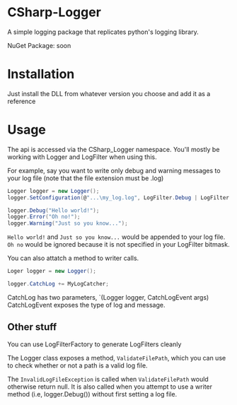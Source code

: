 # CSharp-Logger

A simple logging package that replicates python's logging library.

NuGet Package: soon

# Installation

Just install the DLL from whatever version you choose and add it as a reference

# Usage

The api is accessed via the CSharp_Logger namespace. You'll mostly be working with Logger and LogFilter when using this.

For example, say you want to write only debug and warning messages to your log file (note that the file extension must be .log)
```c#
Logger logger = new Logger();
logger.SetConfiguration(@"...\my_log.log", LogFilter.Debug | LogFilter.Warning); // A directory path is also valid and will create a file named 'cs-log.log' by default

logger.Debug("Hello world!");
logger.Error("Oh no!");
logger.Warning("Just so you know...");
```

`Hello world!` and `Just so you know...` would be appended to your log file. `Oh no` would be ignored because it is not specified in your LogFilter bitmask.

You can also attatch a method to writer calls.

```c#
Loger logger = new Logger();

logger.CatchLog += MyLogCatcher;
```

CatchLog has two parameters, `(Logger logger, CatchLogEvent args)
CatchLogEvent exposes the type of log and message.

## Other stuff

You can use LogFilterFactory to generate LogFilters cleanly

The Logger class exposes a method, `ValidateFilePath`, which you can use to check whether or not a path is a valid log file.

The `InvalidLogFileException` is called when `ValidateFilePath` would otherwise return null. It is also called when you attempt to use a writer method (i.e, logger.Debug()) without first setting a log file.
